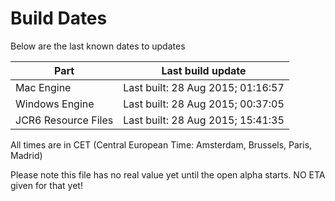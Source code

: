 # Build Dates

Below are the last known dates to updates

Part | Last build update
-----|-----
Mac Engine | Last built: 28 Aug 2015; 01:16:57
Windows Engine | Last built: 28 Aug 2015; 00:37:05
JCR6 Resource Files | Last built: 28 Aug 2015; 15:41:35
All times are in CET (Central European Time: Amsterdam, Brussels, Paris, Madrid)


Please note this file has no real value yet until the open alpha starts. NO ETA given for that yet!
